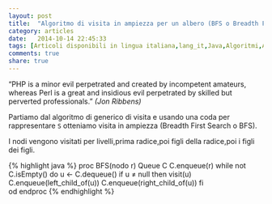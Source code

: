 ```yaml
---
layout: post
title:  "Algoritmo di visita in ampiezza per un albero (BFS o Breadth First Search)"
category: articles
date:   2014-10-14 22:45:33
tags: [Articoli disponibili in lingua italiana,lang_it,Java,Algoritmi,Alberi]
comments: true
share: true
---
```


﻿“PHP is a minor evil perpetrated and created by incompetent amateurs, whereas Perl is a great and insidious evil perpetrated by skilled but perverted professionals.”
*(Jon Ribbens)*

Partiamo dal algoritmo di generico di visita e usando una coda per rappresentare `S` otteniamo visita in ampiezza (Breadth First Search o BFS).

I nodi vengono visitati per livelli,prima radice,poi figli della radice,poi i figli dei figli.

{% highlight java %}
proc BFS(nodo r)
   Queue C
   C.enqueue(r)
   while not C.isEmpty() do 
       u ← C.dequeue()
       if u ≠ null then
           visit(u)
           C.enqueue(left_child_of(u))
           C.enqueue(right_child_of(u))
       fi	
   od
endproc 
{% endhighlight %}
